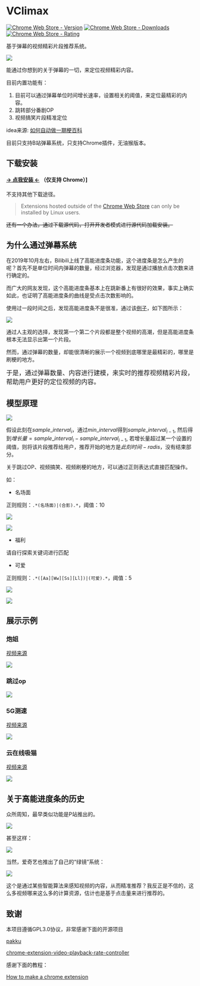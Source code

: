 # VClimax

[![Chrome Web Store - Version](https://img.shields.io/chrome-web-store/v/cfbdjghimmcjmbhhbhmkpebdjjieapkn.svg?style=flat-square)](https://chrome.google.com/webstore/detail/vclimax/cfbdjghimmcjmbhhbhmkpebdjjieapkn)
[![Chrome Web Store - Downloads](https://img.shields.io/chrome-web-store/d/cfbdjghimmcjmbhhbhmkpebdjjieapkn.svg?style=flat-square)](https://chrome.google.com/webstore/detail/vclimax/cfbdjghimmcjmbhhbhmkpebdjjieapkn)
[![Chrome Web Store - Rating](https://img.shields.io/chrome-web-store/rating/cfbdjghimmcjmbhhbhmkpebdjjieapkn.svg?style=flat-square)](https://chrome.google.com/webstore/detail/vclimax/cfbdjghimmcjmbhhbhmkpebdjjieapkn)

基于弹幕的视频精彩片段推荐系统。

![](./src/assets/logo.png)

能通过你想到的关于弹幕的一切，来定位视频精彩内容。

目前内置功能有：

1. 目前可以通过弹幕单位时间增长速率，设置相关的阈值，来定位最精彩的内容。
2. 跳转部分番剧OP
3. 视频搞笑片段精准定位



idea来源: [如何自动做一期梗百科](https://www.bilibili.com/video/BV1Y54y1X74i)

目前只支持B站弹幕系统，只支持Chrome插件，无油猴版本。



## 下载安装

#### [→ 点我安装 ←](https://chrome.google.com/webstore/detail/vclimax/cfbdjghimmcjmbhhbhmkpebdjjieapkn) （仅支持 Chrome）]

不支持其他下载途径。

> Extensions hosted outside of the [Chrome Web Store](http://chrome.google.com/webstore) can only be installed by Linux users.

~~还有一个办法，通过下载源代码，打开开发者模式进行源代码加载安装。~~



## 为什么通过弹幕系统

在2019年10月左右，Bilibili上线了高能进度条功能，这个进度条是怎么产生的呢？首先不是单位时间内弹幕的数量，经过浏览器，发现是通过播放点击次数来进行确定的。

而广大的网友发现，这个高能进度条基本上在跳新番上有很好的效果，事实上确实如此，也证明了高能进度条的曲线是受点击次数影响的。

使用过一段时间之后，发现高能进度条不是很准，通过该[例子](<https://www.bilibili.com/video/BV14j411f7c3>)，如下图所示：

![](./result/gaonengvsdan.png)



通过人主观的选择，发现第一个第二个片段都是整个视频的高潮，但是高能进度条根本无法显示出第一个片段。

然而，通过弹幕的数量，却能很清晰的展示一个视频到底哪里是最精彩的，哪里是刷梗的地方。



<div style = "font-size: 1.2em;">于是，通过弹幕数量、内容进行建模，来实时的推荐视频精彩片段，帮助用户更好的定位视频的内容。</div>

## 模型原理

![](./result/principle.png)

假设此刻在$sample\_interval_{i}$，通过$min\_interval$得到$sample\_interval_{i-1}$, 然后得到$增长量=sample\_interval_{i}-sample\_interval_{i-1}$, 若增长量超过某一个设置的阈值，则将该片段推荐给用户，推荐开始的地方是$此刻时间-radis$，没有结束部分。



关于跳过OP、视频搞笑、视频刷梗的地方，可以通过正则表达式直接匹配操作。

如：

+ 名场面

正则规则：`.*(名场面)|(合影).*`，阈值：10

![](./result/popular.png)



![](./result/dongmei.png)



+ 福利

请自行探索关键词进行匹配

+ 可爱

正则规则：`.*([Aa][Ww][Ss][Ll])|(可爱).*`，阈值：5

![](./result/awsl.png)

![](./result/awsl2.png)

## 展示示例

### 炮姐

[视频来源](<https://www.bilibili.com/video/BV1Js411o76u>)

![](./result/misaki.gif)



### 跳过op

![](./result/op.gif)

### 5G测速

[视频来源](<https://www.bilibili.com/video/BV1f4411M7QC>)

![](./result/5G.gif)

### 云在线吸猫

[视频来源](<https://www.bilibili.com/video/BV14j411f7c3>)

![](./result/cat.gif)



## 关于高能进度条的历史



众所周知，最早类似功能是P站推出的。

![](./result/pornhub.jpg)

甚至这样：

![](./result/pornhub2.jpg)

当然，爱奇艺也推出了自己的“绿镜”系统：

![](./result/lv.jpg)

这个是通过某些智能算法来感知视频的内容，从而精准推荐？我反正是不信的，这么多视频哪来这么多的计算资源，估计也是基于点击量来进行推荐的。



## 致谢

本项目遵循GPL3.0协议，非常感谢下面的开源项目

[pakku](<https://github.com/xmcp/pakku.js>)

[chrome-extension-video-playback-rate-controller](https://github.com/YiNanKai/chrome-extension-video-playback-rate-controller)



感谢下面的教程：

[How to make a chrome extension](<https://thoughtbot.com/blog/how-to-make-a-chrome-extension>)
